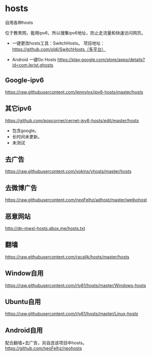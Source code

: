 # hosts
自用各种hosts

位于教育网，能用ipv6，所以搜集ipv6地址，防止走流量和快速访问网页。

* 一键更改hosts工具：SwitchHosts。
项目地址：https://github.com/oldj/SwitchHosts（多平台）

* Android 一键Go Hosts
https://play.google.com/store/apps/details?id=com.lerist.ghosts

## Google-ipv6
https://raw.githubusercontent.com/lennylxx/ipv6-hosts/master/hosts

## 其它ipv6
https://github.com/popcorner/cernet-ipv6-hosts/edit/master/hosts
  - 包含google。
  - 长时间未更新。
  - 未测试

## 去广告
https://raw.githubusercontent.com/vokins/yhosts/master/hosts

## 去微博广告
https://raw.githubusercontent.com/neoFelhz/adhost/master/weibohost

## 恶意网站
http://dn-mwsl-hosts.qbox.me/hosts.txt

## 翻墙
https://raw.githubusercontent.com/racaljk/hosts/master/hosts

## Window自用
https://raw.githubusercontent.com/rly61/hosts/master/Windows-hosts

## Ubuntu自用
https://raw.githubusercontent.com/rly61/hosts/master/Linux-hosts

## Android自用
配合翻墙+去广告，另自选该项目中hosts。
https://github.com/neoFelhz/neohosts

